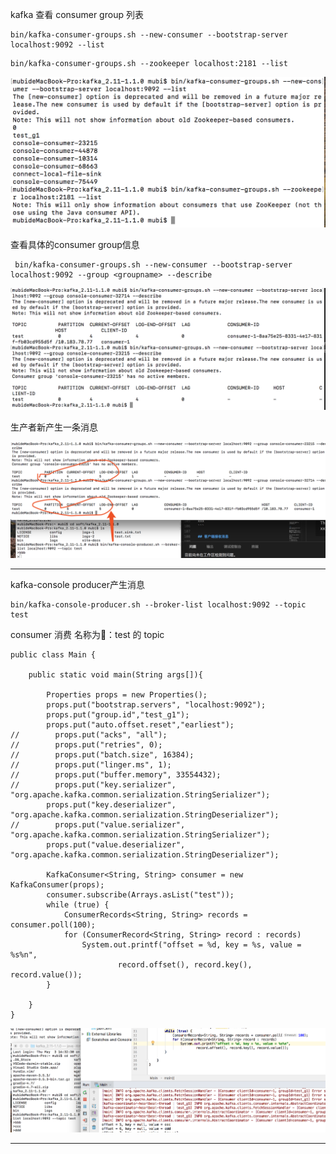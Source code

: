
kafka 查看 consumer group 列表

```
bin/kafka-consumer-groups.sh --new-consumer --bootstrap-server localhost:9092 --list

```

```
bin/kafka-consumer-groups.sh --zookeeper localhost:2181 --list
```

![](./imgs/consumer-group.png)


查看具体的consumer group信息

```
 bin/kafka-consumer-groups.sh --new-consumer --bootstrap-server localhost:9092 --group <groupname> --describe
```

![](./imgs/consumer-group-2.png)


生产者新产生一条消息

![](./imgs/consumer-group-3.png)

----

kafka-console producer产生消息
```
bin/kafka-console-producer.sh --broker-list localhost:9092 --topic test
```

consumer 消费 名称为：test 的 topic
```
public class Main {

    public static void main(String args[]){

        Properties props = new Properties();
        props.put("bootstrap.servers", "localhost:9092");
        props.put("group.id","test_g1");
        props.put("auto.offset.reset","earliest");
//        props.put("acks", "all");
//        props.put("retries", 0);
//        props.put("batch.size", 16384);
//        props.put("linger.ms", 1);
//        props.put("buffer.memory", 33554432);
//        props.put("key.serializer", "org.apache.kafka.common.serialization.StringSerializer");
        props.put("key.deserializer", "org.apache.kafka.common.serialization.StringDeserializer");
//        props.put("value.serializer", "org.apache.kafka.common.serialization.StringSerializer");
        props.put("value.deserializer", "org.apache.kafka.common.serialization.StringDeserializer");

        KafkaConsumer<String, String> consumer = new KafkaConsumer(props);
        consumer.subscribe(Arrays.asList("test"));
        while (true) {
            ConsumerRecords<String, String> records = consumer.poll(100);
            for (ConsumerRecord<String, String> record : records)
                System.out.printf("offset = %d, key = %s, value = %s%n",
                        record.offset(), record.key(), record.value());
        }

    }
}
```
![](./imgs/consumer-group-4.png)

----